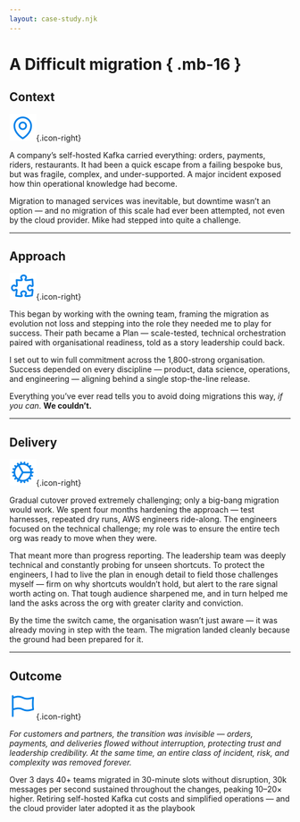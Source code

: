 ```yaml
---
layout: case-study.njk
---
```

# A Difficult migration { .mb-16 }

## Context

![Context](/assets/context.svg){.icon-right}

A company’s self-hosted Kafka carried everything: orders, payments, riders, restaurants. It had been a quick escape from a failing bespoke bus, but was fragile, complex, and under-supported. A major incident exposed how thin operational knowledge had become. 

Migration to managed services was inevitable, but downtime wasn’t an option — and no migration of this scale had ever been attempted, not even by the cloud provider. Mike had stepped into quite a challenge.

---

## Approach

![Approach](/assets/approach.svg){.icon-right}

This began by working with the owning team, framing the migration as evolution not loss and stepping into the role they needed me to play for success. Their path became a Plan — scale-tested, technical orchestration paired with organisational readiness, told as a story leadership could back.

I set out to win full commitment across the 1,800-strong organisation. Success depended on every discipline — product, data science, operations, and engineering — aligning behind a single stop-the-line release.

Everything you’ve ever read tells you to avoid doing migrations this way, *if you can*. **We couldn’t.**

---

## Delivery

![Delivery](/assets/delivery.svg){.icon-right}

Gradual cutover proved extremely challenging; only a big-bang migration would work. We spent four months hardening the approach — test harnesses, repeated dry runs, AWS engineers ride-along. The engineers focused on the technical challenge; my role was to ensure the entire tech org was ready to move when they were.

That meant more than progress reporting. The leadership team was deeply technical and constantly probing for unseen shortcuts. To protect the engineers, I had to live the plan in enough detail to field those challenges myself — firm on why shortcuts wouldn’t hold, but alert to the rare signal worth acting on. That tough audience sharpened me, and in turn helped me land the asks across the org with greater clarity and conviction.

By the time the switch came, the organisation wasn’t just aware — it was already moving in step with the team. The migration landed cleanly because the ground had been prepared for it.

---

## Outcome

![Delivery](/assets/outcome.svg){.icon-right}

*For customers and partners, the transition was invisible — orders, payments, and deliveries flowed without interruption, protecting trust and leadership credibility. At the same time, an entire class of incident, risk, and complexity was removed forever.*

Over 3 days 40+ teams migrated in 30-minute slots without disruption,  30k messages per second sustained throughout the changes, peaking 10–20× higher. Retiring self-hosted Kafka cut costs and simplified operations — and the cloud provider later adopted it as the playbook
